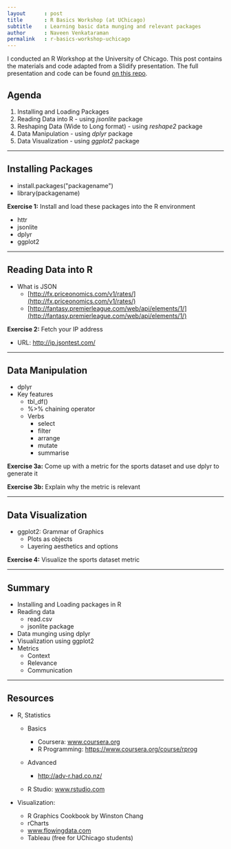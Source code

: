 ```yaml
---
layout      : post
title       : R Basics Workshop (at UChicago)
subtitle    : Learning basic data munging and relevant packages
author      : Naveen Venkataraman
permalink   : r-basics-workshop-uchicago
---
```


I conducted an R Workshop at the University of Chicago. This post contains the materials and code adapted from a Slidify presentation. The full presentation and code can be found [on this repo](https://github.com/nvenkataraman1/RBasics).


## Agenda

1. Installing and Loading Packages
2. Reading Data into R - using *jsonlite* package
3. Reshaping Data (Wide to Long format) - using *reshape2* package
4. Data Manipulation - using *dplyr* package
5. Data Visualization - using *ggplot2* package

---

## Installing Packages

* install.packages("packagename")
* library(packagename)

**Exercise 1:** Install and load these packages into the R environment

* httr
* jsonlite
* dplyr
* ggplot2

---

## Reading Data into R

* What is JSON 
    + [http://fx.priceonomics.com/v1/rates/](http://fx.priceonomics.com/v1/rates/)
    + [http://fantasy.premierleague.com/web/api/elements/1/](http://fantasy.premierleague.com/web/api/elements/1/)
    
**Exercise 2:** Fetch your IP address

* URL: http://ip.jsontest.com/

---

## Data Manipulation

* dplyr
* Key features
    + tbl_df()
    + %>% chaining operator
    + Verbs
        + select
        + filter
        + arrange
        + mutate
        + summarise
        
**Exercise 3a:** Come up with a metric for the sports dataset and use dplyr to generate it

**Exercise 3b:** Explain why the metric is relevant

---

## Data Visualization

* ggplot2: Grammar of Graphics
    + Plots as objects
    + Layering aesthetics and options

 **Exercise 4:** Visualize the sports dataset metric

---

## Summary

* Installing and Loading packages in R
* Reading data
    + read.csv
    + jsonlite package
* Data munging using dplyr
* Visualization using ggplot2
* Metrics
    + Context
    + Relevance
    + Communication

---

## Resources

* R, Statistics
    + Basics
        + Coursera: www.coursera.org
        + R Programming: https://www.coursera.org/course/rprog
    + Advanced
        + http://adv-r.had.co.nz/
    
    + R Studio: www.rstudio.com
    
* Visualization: 
    + R Graphics Cookbook by Winston Chang
    + rCharts
    + www.flowingdata.com
    + Tableau (free for UChicago students)
